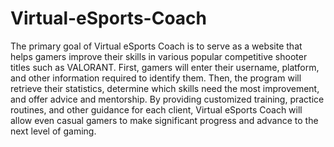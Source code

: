 # Virtual-eSports-Coach


The primary goal of Virtual eSports Coach is to serve as a website that helps gamers improve their skills in various popular competitive shooter titles such as VALORANT. First, gamers will enter their username, platform, and other information required to identify them. Then, the program will retrieve their statistics, determine which skills need the most improvement, and offer advice and mentorship. By providing customized training, practice routines, and other guidance for each client, Virtual eSports Coach will allow even casual gamers to make significant progress and advance to the next level of gaming.


